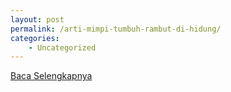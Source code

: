 ```yaml
---
layout: post
permalink: /arti-mimpi-tumbuh-rambut-di-hidung/
categories:
    - Uncategorized
---
```


[Baca Selengkapnya](/05)